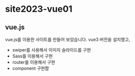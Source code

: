 # site2023-vue01

## vue.js

vue.js를 이용한 사이트를 만들어 보았습니다.
vue3 버전을 설치했고,

- swiper를 사용해서 이미지 슬라이드를 구현
- Sass를 이용해서 구현
- router를 이용해서 구현
- component 구현함
